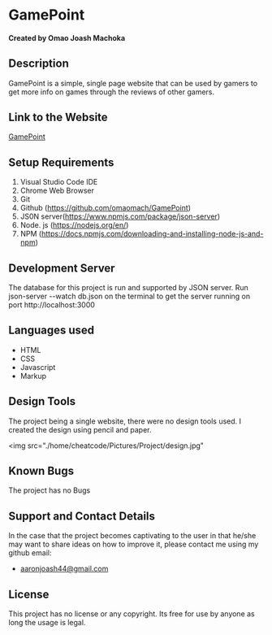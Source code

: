 # GamePoint

#### Created by Omao Joash Machoka

## Description

GamePoint is a simple, single page website that can  be used by gamers to get more info on games through the reviews of other gamers.

## Link to the Website
[GamePoint](https://omaomach.github.io/GamePoint/)

## Setup Requirements
1. Visual Studio Code IDE
2. Chrome Web Browser
3. Git
4. Github (https://github.com/omaomach/GamePoint)
5. JS0N server(https://www.npmjs.com/package/json-server)
6. Node. js (https://nodejs.org/en/)
7. NPM (https://docs.npmjs.com/downloading-and-installing-node-js-and-npm)

## Development Server
The database for this project is run and supported by JSON server. Run json-server --watch db.json on the terminal to get the server running on port http://localhost:3000

## Languages used
* HTML
* CSS
* Javascript
* Markup

## Design Tools
The project being a single website, there were no design tools used. I created the design using pencil and paper.

<img src="./home/cheatcode/Pictures/Project/design.jpg"

## Known Bugs
The project has no Bugs

## Support and Contact Details
In the case that the project becomes captivating to the user in that he/she may want to share ideas on how to improve it, please contact me using my github email:

* aaronjoash44@gmail.com

## License
This project has no license or any copyright. Its free for use by anyone as long the usage is legal.

